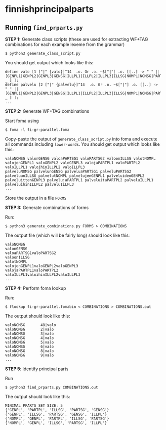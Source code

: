 # finnishprincipalparts

## Running `find_prparts.py`

**STEP 1:** Generate class scripts (these are used for extracting WF+TAG combinations for each example lexeme from the grammar)

```
$ python3 generate_class_script.py
```
You should get output which looks like this:
```
define valo [1 ["|" {valo}]^14  .o. Gr .o. ~$["|"] .o. [[..] -> " " || [GENPL1|GENPL2|GENPL3|GENSG|ILLPL1|ILLPL2|ILLPL3|ILLSG|NOMPL|NOMSG|PARTPL1|PARTPL2|PARTSG1|PARTSG2] _ ] ];
define palvelu [2 ["|" {palvelu}]^14  .o. Gr .o. ~$["|"] .o. [[..] -> " " || [GENPL1|GENPL2|GENPL3|GENSG|ILLPL1|ILLPL2|ILLPL3|ILLSG|NOMPL|NOMSG|PARTPL1|PARTPL2|PARTSG1|PARTSG2] _ ] ];
...
```

**STEP 2:** Generate WF+TAG combinations

Start foma using 
```
$ foma -l fi-gr-parallel.foma
```
Copy-paste the output of `generate_class_script.py` into foma and execute all commands including `lower-words`. You should get output which looks like this:
```
valoNOMSG valonGENSG valoaPARTSG1 valoPARTSG2 valoonILLSG valotNOMPL valojenGENPL1 valoGENPL2 valoGENPL3 valojaPARTPL1 valoPARTPL2 valoILLPL1 valoihinILLPL2 valoILLPL3 
palveluNOMSG palvelunGENSG palveluaPARTSG1 palveluPARTSG2 palveluunILLSG palvelutNOMPL palvelujenGENPL1 palveluidenGENPL2 palveluittenGENPL3 palvelujaPARTPL1 palveluitaPARTPL2 palveluILLPL1 palveluihinILLPL2 palveluILLPL3 
...
```

Store the output in a file `FORMS`

**STEP 3:** Generate combinations of forms

Run: 
```
$ python3 generate_combinations.py FORMS > COMBINATIONS
```
The output file (which will be fairly long) should look like this:
```
valoNOMSG
valonGENSG
valoaPARTSG1valoPARTSG2
valoonILLSG
valotNOMPL
valojenGENPL1valoGENPL2valoGENPL3
valojaPARTPL1valoPARTPL2
valoILLPL1valoihinILLPL2valoILLPL3
...
```

**STEP 4:** Perform foma lookup

Run:
```
$ flookup fi-gr-parallel.fomabin < COMBINATIONS > COMBINATIONS.out
```
The output should look like this:
```
valoNOMSG       48|valo
valoNOMSG       2|valo
valoNOMSG       3|valo
valoNOMSG       4|valo
valoNOMSG       5|valo
valoNOMSG       6|valo
valoNOMSG       8|valo
valoNOMSG       9|valo
...
```

**STEP 5**: Identify principal parts

Run
```
$ python3 find_prparts.py COMBINATIONS.out 
```
The output should look like this:
```
MINIMAL PPARTS SET SIZE: 5
{'GENPL', 'PARTPL', 'ILLSG', 'PARTSG', 'GENSG'}
{'GENPL', 'ILLSG', 'PARTSG', 'GENSG', 'ILLPL'}
{'NOMPL', 'GENPL', 'PARTPL', 'ILLSG', 'PARTSG'}
{'NOMPL', 'GENPL', 'ILLSG', 'PARTSG', 'ILLPL'}
```
